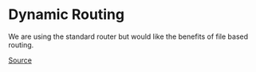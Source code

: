 # Dynamic Routing

We are using the standard router but would like the benefits of file based routing.

[Source](https://omarelhawary.me/blog/file-based-routing-with-react-router)